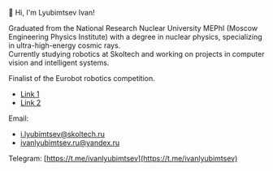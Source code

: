 👋 Hi, I'm Lyubimtsev Ivan!

Graduated from the National Research Nuclear University MEPhI (Moscow Engineering Physics Institute) with a degree in nuclear physics, specializing in ultra-high-energy cosmic rays.  
Currently studying robotics at Skoltech and working on projects in computer vision and intelligent systems. 

Finalist of the Eurobot robotics competition.  
- [Link 1](https://habr.com/ru/articles/836522/)  
- [Link 2](https://habr.com/ru/articles/839368/)  

Email:  
- i.lyubimtsev@skoltech.ru  
- ivanlyubimtsev.ru@yandex.ru

Telegram: [https://t.me/ivanlyubimtsev](https://t.me/ivanlyubimtsev)

